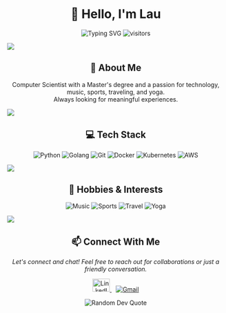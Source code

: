 <h1 align="center">👋 Hello, I'm Lau</h1>
<p align="center">
  <img src="https://readme-typing-svg.herokuapp.com?font=Fira+Code&pause=1000&color=89ac76&center=true&vCenter=true&width=435&lines=Computer+Scientist+(MSc);Musician+Wannabe;Tenis Fan;Travel+Enthusiast;Yoga+Practitioner;Stay+Hard" alt="Typing SVG" />
  <img src="https://visitor-badge.laobi.icu/badge?page_id=lautalom.lautalom" alt="visitors"/>
</p>

<!-- Divider -->
<img src="https://user-images.githubusercontent.com/73097560/115834477-dbab4500-a447-11eb-908a-139a6edaec5c.gif">

<!-- About Me Section -->
<h2 align="center">🚀 About Me</h2>
<p align="center">
  Computer Scientist with a Master's degree and a passion for technology, music, sports, traveling, and yoga.
  <br>Always looking for meaningful experiences.
</p>

<!-- Divider -->
<img src="https://user-images.githubusercontent.com/73097560/115834477-dbab4500-a447-11eb-908a-139a6edaec5c.gif">

<!-- 
<!-- Featured Projects Section -->
<!-- <h2 align="center">🔥 Featured Projects</h2>

<p align="center">
  <a href="https://github.com/lautalom/project-one">
    <img align="center" src="https://github-readme-stats.vercel.app/api/pin/?username=lautalom&repo=project-one&theme=tokyonight&hide_border=true" />
  </a>
  <a href="https://github.com/lautalom/project-two">
    <img align="center" src="https://github-readme-stats.vercel.app/api/pin/?username=lautalom&repo=project-two&theme=tokyonight&hide_border=true" />
  </a>
</p>
  <a href="https://github.com/lautalom/project-four">
    <img align="center" src="https://github-readme-stats.vercel.app/api/pin/?username=lautalom&repo=project-four&theme=tokyonight&hide_border=true" />
  </a>
</p>

<p align="center">
  <a href="https://github.com/lautalom?tab=repositories">
    <img src="https://img.shields.io/badge/View%20All%20Repositories-2962FF?style=for-the-badge&logo=github&logoColor=white" alt="View All Repositories"/>
  </a>
</p>
-->

<!-- Tech Stack Section -->
<h2 align="center">💻 Tech Stack</h2>
<p align="center">
  <img src="https://img.shields.io/badge/Python-3776AB?style=for-the-badge&logo=python&logoColor=white" alt="Python"/>
  <img src="https://img.shields.io/badge/Go-00ADD8?style=for-the-badge&logo=go&logoColor=white" alt="Golang"/>
  <img src="https://img.shields.io/badge/Git-F05032?style=for-the-badge&logo=git&logoColor=white" alt="Git"/>
  <img src="https://img.shields.io/badge/Docker-2CA5E0?style=for-the-badge&logo=docker&logoColor=white" alt="Docker"/>
  <img src="https://img.shields.io/badge/Kubernetes-326CE5?style=for-the-badge&logo=kubernetes&logoColor=white" alt="Kubernetes"/>
  <img src="https://img.shields.io/badge/AWS-232F3E?style=for-the-badge&logo=amazon-aws&logoColor=white" alt="AWS"/>
</p>

<!-- Divider -->
<img src="https://user-images.githubusercontent.com/73097560/115834477-dbab4500-a447-11eb-908a-139a6edaec5c.gif">

<!-- Hobbies Section -->
<h2 align="center">🎵 Hobbies & Interests</h2>
<p align="center">
  <img src="https://img.shields.io/badge/Music-1DB954?style=for-the-badge&logo=spotify&logoColor=white" alt="Music"/>
  <img src="https://img.shields.io/badge/Sports-FF2625?style=for-the-badge&logo=nike&logoColor=white" alt="Sports"/>
  <img src="https://img.shields.io/badge/Travel-FF5A5F?style=for-the-badge&logo=airbnb&logoColor=white" alt="Travel"/>
  <img src="https://img.shields.io/badge/Yoga-8A2BE2?style=for-the-badge&logo=data:image/svg+xml;base64,PHN2ZyB4bWxucz0iaHR0cDovL3d3dy53My5vcmcvMjAwMC9zdmciIHZpZXdCb3g9IjAgMCAyNCAyNCI+PHBhdGggZmlsbD0id2hpdGUiIGQ9Ik0xMiwyQTEwLDEwIDAgMCwxIDIyLDEyQTEwLDEwIDAgMCwxIDEyLDIyQTEwLDEwIDAgMCwxIDIsMTJBMTAsMTAgMCAwLDEgMTIsMk0xMiw0QTgsOCAwIDAsMCA0LDEyQTgsOCAwIDAsMCAxMiwyMEE4LDggMCAwLDAgMjAsMTJBOCw4IDAgMCwwIDEyLDRNMTIsMTBBMiwyIDAgMCwxIDE0LDEyQTIsMiAwIDAsMSAxMiwxNEEyLDIgMCAwLDEgMTAsMTJBMiwyIDAgMCwxIDEyLDEwWiIgLz48L3N2Zz4=&logoColor=white" alt="Yoga"/>
</p>

<!-- Divider -->
<img src="https://user-images.githubusercontent.com/73097560/115834477-dbab4500-a447-11eb-908a-139a6edaec5c.gif">

<!-- Footer -->
<h2 align="center">📫 Connect With Me</h2>
<p align="center">
  <i>Let's connect and chat! Feel free to reach out for collaborations or just a friendly conversation.</i>
</p>

<p align="center">
  <a href="https://www.linkedin.com/in/lautaro-lombardi/">
    <img src="https://raw.githubusercontent.com/rahuldkjain/github-profile-readme-generator/master/src/images/icons/Social/linked-in-alt.svg" alt="LinkedIn" height="30" width="40" />
  </a>
  <a href="mailto:lautarolombardi19@gmail.com" style="margin-left: 10px;">
    <img src="https://img.shields.io/badge/Email-D14836?style=for-the-badge&logo=gmail&logoColor=white" alt="Gmail"/>
  </a>
</p>

<!-- Quote -->
<p align="center">
  <img src="https://quotes-github-readme.vercel.app/api?type=horizontal&theme=tokyonight" alt="Random Dev Quote"/>
</p>
